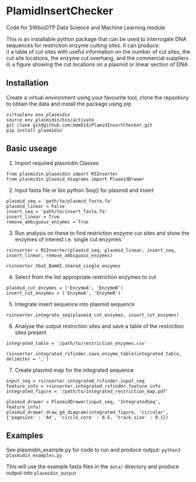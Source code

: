 # PlamidInsertChecker
Code for SWbioDTP Data Science and Machine Learning module

This is an installable python package that can be used to interrogate DNA sequences for restriction enzyme cutting sites. It can produce:  
i) a table of cut sites with useful information on the number of cut sites, the cut site locations, the enzyme cut overhang, and the commercial suppliers  
ii) a figure showing the cut locations on a plasmid or linear section of DNA

## Installation

Create a virtual environment using your favourite tool, clone the repsotiory to obtain the data and install the package using pip

```
virtualenv env_plasmidin
source env_plasmidin/bin/activate
git clone git@github.com:bmm514/PlamidInsertChecker.git
pip install plasmidin
```

## Basic useage
1. Import required plasmidin Classes
```
from plasmidin.plasmidin import RSInserter
from plasmidin.plasmid_diagrams import PlasmidDrawer
```

2. Input fasta file or bio python Seq() for plasmid and insert
```
plasmid_seq = 'path/to/plasmid_fasta.fa'
plasmid_linear = False
insert_seq = 'path/to/insert_fasta.fa'
insert_linear = True
remove_ambiguous_enzymes = True
```

3. Run analysis on these to find restriction enzyme cut sites and 
show the enzymes of interest i.e. single cut enzymes
```
rsinserter = RSInserter(plasmid_seq, plasmid_linear, insert_seq, insert_linear, remove_ambiguous_enzymes)

rsinserter_XbaI_BamHI.shared_single_enzymes
```

4. Select from the list appropriate restriction enzymes to cut
```
plasmid_cut_enzymes = ('EnzymeA', 'EnzymeB')
insert_cut_enzymes = ('EnzymeA', 'EnzymeB')
```

5. Integrate insert sequence into plasmid sequence 
```
rsinserter.integrate_seq(plasmid_cut_enzymes, insert_cut_enzymes)
```

6. Analyse the output restriction sites and save a table of the restriction sites present
```
integrated_table = '/path/to/restriction_enzymes.csv'

rsinserter.integrated_rsfinder.save_enzyme_table(integrated_table, delimiter = ',')
```

7. Create plasmid map for the integrated sequence
```
input_seq = rsinserter.integrated_rsfinder.input_seq
feature_info = rsinserter.integrated_rsfinder.feature_info
integrated_figure = '/path/to/integrated_restriction_map.pdf'

plasmid_drawer = PlasmidDrawer(input_seq, 'IntegratedSeq', feature_info)
plasmid_drawer.draw_gd_diagram(integrated_figure, 'circular', {'pagesize' : 'A4', 'circle_core' : 0.5, 'track_size' : 0.1})
```
## Examples

See plasmidin_example.py for code to run and produce output:
```python3 plasmidin_examples.py```

This will use the example fasta files in the ```data/``` directory and produce output into ```plasmidin_output```